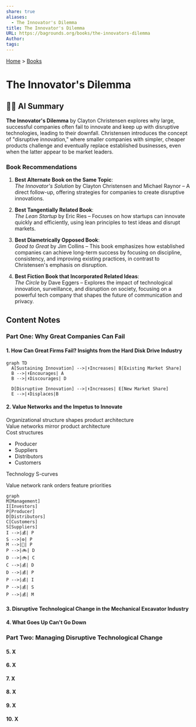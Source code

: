 ```yaml
---
share: true
aliases:
  - The Innovator's Dilemma
title: The Innovator's Dilemma
URL: https://bagrounds.org/books/the-innovators-dilemma
Author: 
tags: 
---
```

[Home](../index.md) > [Books](./index.md)  
# The Innovator's Dilemma  
## 🤖💬 AI Summary  
**The Innovator's Dilemma** by Clayton Christensen explores why large, successful companies often fail to innovate and keep up with disruptive technologies, leading to their downfall. Christensen introduces the concept of "disruptive innovation," where smaller companies with simpler, cheaper products challenge and eventually replace established businesses, even when the latter appear to be market leaders.  
  
### Book Recommendations  
1. **Best Alternate Book on the Same Topic**:    
   *The Innovator's Solution* by Clayton Christensen and Michael Raynor – A direct follow-up, offering strategies for companies to create disruptive innovations.  
  
2. **Best Tangentially Related Book**:    
   *The Lean Startup* by Eric Ries – Focuses on how startups can innovate quickly and efficiently, using lean principles to test ideas and disrupt markets.  
  
3. **Best Diametrically Opposed Book**:    
   *Good to Great* by Jim Collins – This book emphasizes how established companies can achieve long-term success by focusing on discipline, consistency, and improving existing practices, in contrast to Christensen's emphasis on disruption.  
  
4. **Best Fiction Book that Incorporated Related Ideas**:    
   *The Circle* by Dave Eggers – Explores the impact of technological innovation, surveillance, and disruption on society, focusing on a powerful tech company that shapes the future of communication and privacy.  
  
## Content Notes  
### Part One: Why Great Companies Can Fail  
#### 1. How Can Great Firms Fail? Insights from the Hard Disk Drive Industry  
```mermaid  
graph TD  
  A[Sustaining Innovation] -->|⬆️Increases| B[Existing Market Share]  
  B -->|⬆️Encourages| A  
  B -->|⬇️Discourages| D  
    
  D[Disruptive Innovation] -->|⬆️Increases| E[New Market Share]  
  E -->|⬇️Displaces|B  
  ```  
  
#### 2. Value Networks and the Impetus to Innovate  
Organizational structure shapes product architecture  
Value networks mirror product architecture  
Cost structures   
  
- Producer  
- Suppliers  
- Distributors  
- Customers  
  
Technology S-curves  
  
Value network rank orders feature priorities  
  
```mermaid  
graph  
M[Management]  
I[Investors]  
P[Producer]  
D[Distributors]  
C[Customers]  
S[Suppliers]  
I -->|💰| P  
S -->|⚙️| P  
M -->|🧭| P  
P -->|🚲| D  
D -->|🚲| C  
C -->|💰| D  
D -->|💰| P  
P -->|💰| I  
P -->|💰| S  
P -->|💰| M  
  ```  
  
#### 3. Disruptive Technological Change in the Mechanical Excavator Industry  
  
#### 4. What Goes Up Can't Go Down   
  
### Part Two: Managing Disruptive Technological Change  
#### 5. X  
#### 6. X  
#### 7. X  
#### 8. X  
#### 9. X  
#### 10. X  
